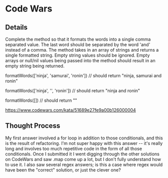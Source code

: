 # Code Wars

## Details

Complete the method so that it formats the words into a single comma separated value. The last word should be separated by the word 'and' instead of a comma. The method takes in an array of strings and returns a single formatted string. Empty string values should be ignored. Empty arrays or null/nil values being passed into the method should result in an empty string being returned.

formatWords(['ninja', 'samurai', 'ronin']) // should return "ninja, samurai and ronin"

formatWords(['ninja', '', 'ronin']) // should return "ninja and ronin"

formatWords([]) // should return ""

https://www.codewars.com/kata/51689e27fe9a00b126000004

## Thought Process

My first answer involved a for loop in addition to those conditionals, and this is the result of refactoring. I'm not super happy with this answer -- it's really long and involves too much repetitive code in the form of all those conditionals. Once I submitted it I went digging through the other solutions on CodeWars and saw .map come up a lot, but I don't fully understand how to use it. I also saw several regex answers; is this a case where regex would have been the "correct" solution, or just the clever one?
